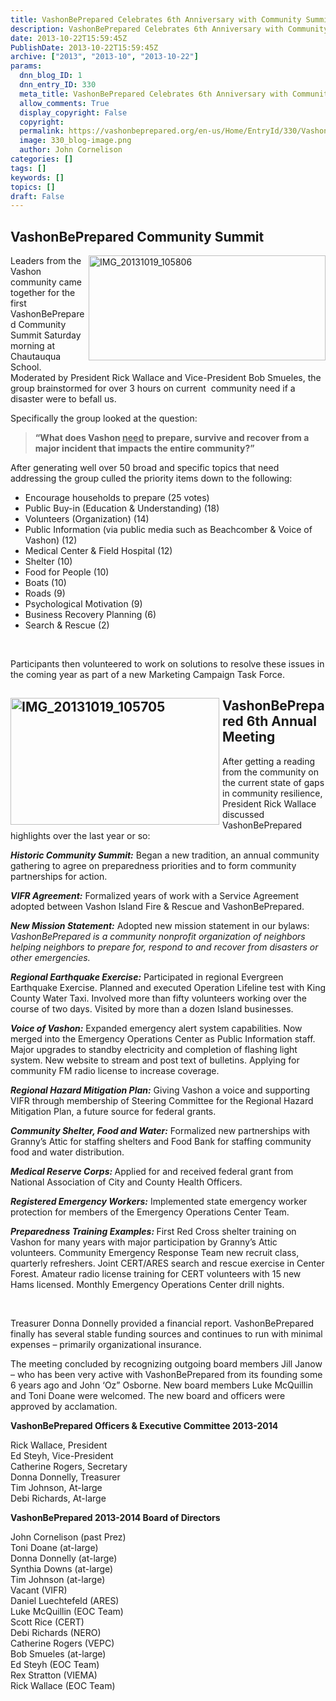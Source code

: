 ```yaml
---
title: VashonBePrepared Celebrates 6th Anniversary with Community Summit
description: VashonBePrepared Celebrates 6th Anniversary with Community Summit
date: 2013-10-22T15:59:45Z
PublishDate: 2013-10-22T15:59:45Z
archive: ["2013", "2013-10", "2013-10-22"]
params:
  dnn_blog_ID: 1
  dnn_entry_ID: 330
  meta_title: VashonBePrepared Celebrates 6th Anniversary with Community Summit
  allow_comments: True
  display_copyright: False
  copyright:
  permalink: https://vashonbeprepared.org/en-us/Home/EntryId/330/VashonBePrepared-Celebrates-6th-Anniversary-with-Community-Summit
  image: 330_blog-image.png
  author: John Cornelison
categories: []
tags: []
keywords: []
topics: []
draft: False
---
```


<h2>VashonBePrepared Community Summit</h2>  <p><a href="./images/330/Windows-Live-Writer-VashonBePrepared-Celebrates-6th-Annual-M_7026-IMG_20131019_105806_2.jpg"><img title="IMG_20131019_105806" style="border-top: 0px; border-right: 0px; background-image: none; border-bottom: 0px; float: right; padding-top: 0px; padding-left: 0px; margin: 0px 0px 5px 5px; border-left: 0px; display: inline; padding-right: 0px" border="0" alt="IMG_20131019_105806" align="right" src="./images/330/Windows-Live-Writer-VashonBePrepared-Celebrates-6th-Annual-M_7026-IMG_20131019_105806_thumb.jpg" width="379" height="168" /></a>Leaders from the Vashon community came together for the first VashonBePrepared Community Summit Saturday morning at Chautauqua School. Moderated by President Rick Wallace and Vice-President Bob Smueles, the group brainstormed for over 3 hours on current&#160; community need if a disaster were to befall us.</p>  <p>Specifically the group looked at the question:</p>  <blockquote>   <p><strong>“What does Vashon <u>need</u> to prepare, survive and recover from a major incident that impacts the entire community?”</strong></p> </blockquote>  <p>After generating well over 50 broad and specific topics that need addressing the group culled the priority items down to the following:</p>  <ul>   <li>Encourage households to prepare (25 votes)</li>    <li>Public Buy-in (Education &amp; Understanding) (18)</li>    <li>Volunteers (Organization) (14)</li>    <li>Public Information (via public media such as Beachcomber &amp; Voice of Vashon) (12)</li>    <li>Medical Center &amp; Field Hospital (12)</li>    <li>Shelter (10)</li>    <li>Food for People (10)</li>    <li>Boats (10)</li>    <li>Roads (9)</li>    <li>Psychological Motivation (9)</li>    <li>Business Recovery Planning (6)</li>    <li>Search &amp; Rescue (2)</li> </ul>  <p>&#160;</p>  <p>Participants then volunteered to work on solutions to resolve these issues in the coming year as part of a new Marketing Campaign Task Force.</p>  <h2><a href="./images/330/Windows-Live-Writer-VashonBePrepared-Celebrates-6th-Annual-M_7026-IMG_20131019_105705_2.jpg"><img title="IMG_20131019_105705" style="border-top: 0px; border-right: 0px; background-image: none; border-bottom: 0px; float: left; padding-top: 0px; padding-left: 0px; margin: 0px 5px 5px 0px; border-left: 0px; display: inline; padding-right: 0px" border="0" alt="IMG_20131019_105705" align="left" src="./images/330/Windows-Live-Writer-VashonBePrepared-Celebrates-6th-Annual-M_7026-IMG_20131019_105705_thumb.jpg" width="334" height="203" /></a>VashonBePrepared 6th Annual Meeting</h2>  <p>After getting a reading from the community on the current state of gaps in community resilience, President Rick Wallace discussed VashonBePrepared highlights over the last year or so:</p>  <p><em><strong>Historic Community Summit:</strong></em> Began a new tradition, an annual community gathering to agree on preparedness priorities and to form community partnerships for action.</p>  <p><em><strong>VIFR Agreement:</strong></em> Formalized years of work with a Service Agreement adopted between Vashon Island Fire &amp; Rescue and VashonBePrepared.</p>  <p><em><strong>New Mission Statement:</strong></em> Adopted new mission statement in our bylaws: <em>VashonBePrepared is a community nonprofit organization of neighbors helping neighbors to prepare for, respond to and recover from disasters or other emergencies.</em></p>  <p><em><strong>Regional Earthquake Exercise:</strong></em> Participated in regional Evergreen Earthquake Exercise. Planned and executed Operation Lifeline test with King County Water Taxi. Involved more than fifty volunteers working over the course of two days. Visited by more than a dozen Island businesses.</p>  <p><em><strong>Voice of Vashon:</strong></em> Expanded emergency alert system capabilities. Now merged into the Emergency Operations Center as Public Information staff. Major upgrades to standby electricity and completion of flashing light system. New website to stream and post text of bulletins. Applying for community FM radio license to increase coverage.</p>  <p><em><strong>Regional Hazard Mitigation Plan:</strong></em> Giving Vashon a voice and supporting VIFR through membership of Steering Committee for the Regional Hazard Mitigation Plan, a future source for federal grants.</p>  <p><em><strong>Community Shelter, Food and Water:</strong></em> Formalized new partnerships with Granny’s Attic for staffing shelters and Food Bank for staffing community food and water distribution.</p>  <p><strong><em>Medical Reserve Corps:</em> </strong>Applied for and received federal grant from National Association of City and County Health Officers.</p>  <p><em><strong>Registered Emergency Workers:</strong></em> Implemented state emergency worker protection for members of the Emergency Operations Center Team.</p>  <p><strong><em>Preparedness Training Examples:</em> </strong>First Red Cross shelter training on Vashon for many years with major participation by Granny’s Attic volunteers. Community Emergency Response Team new recruit class, quarterly refreshers. Joint CERT/ARES search and rescue exercise in Center Forest. Amateur radio license training for CERT volunteers with 15 new Hams licensed. Monthly Emergency Operations Center drill nights.</p>  <p>&#160;</p>  <p>Treasurer Donna Donnelly provided a financial report. VashonBePrepared finally has several stable funding sources and continues to run with minimal expenses – primarily organizational insurance. </p>  <p>The meeting concluded by recognizing outgoing board members Jill Janow – who has been very active with VashonBePrepared from its founding some 6 years ago and John ‘Oz” Osborne. New board members Luke McQuillin and Toni Doane were welcomed. The new board and officers were approved by acclamation.</p>  <p><strong>VashonBePrepared Officers &amp; Executive Committee 2013-2014</strong></p>  <p>Rick Wallace, President   <br />Ed Steyh, Vice-President    <br />Catherine Rogers, Secretary    <br />Donna Donnelly, Treasurer    <br />Tim Johnson, At-large    <br />Debi Richards, At-large</p>  <p><b>VashonBePrepared 2013-2014 Board of Directors</b></p>  <p>John Cornelison (past Prez)   <br />Toni Doane (at-large)    <br />Donna Donnelly (at-large)    <br />Synthia Downs (at-large)    <br />Tim Johnson (at-large)    <br />Vacant (VIFR)    <br />Daniel Luechtefeld (ARES)    <br />Luke McQuillin (EOC Team)    <br />Scott Rice (CERT)    <br />Debi Richards (NERO)    <br />Catherine Rogers (VEPC)    <br />Bob Smueles (at-large)    <br />Ed Steyh (EOC Team)    <br />Rex Stratton (VIEMA)    <br />Rick Wallace (EOC Team)</p>
